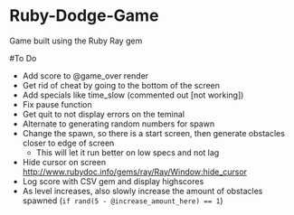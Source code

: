 # Ruby-Dodge-Game
Game built using the Ruby Ray gem

#To Do
- Add score to @game_over render
- Get rid of cheat by going to the bottom of the screen
- Add specials like time_slow (commented out [not working])
- Fix pause function
- Get quit to not display errors on the teminal
- Alternate to generating random numbers for spawn
- Change the spawn, so there is a start screen, then generate obstacles closer to edge of screen
  - This will let it run better on low specs and not lag  
- Hide cursor on screen http://www.rubydoc.info/gems/ray/Ray/Window:hide_cursor
- Log score with CSV gem and display highscores
- As level increases, also slowly increase the amount of obstacles spawned (`if rand(5 - @increase_amount_here) == 1`)
